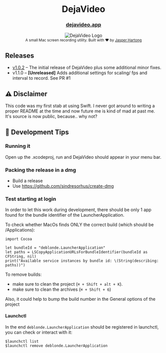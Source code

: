 <h1 align="center">DejaVideo</h1>
<h3 align="center"><a href="https://dejavideo.app">dejavideo.app</a></h3>

<div align="center">
  <img src="https://user-images.githubusercontent.com/47074382/86510743-9ce1cb00-bdf2-11ea-9295-832d2ba67660.png" alt="DejaVideo Logo" />
</div>

<div align="center">
  <sub>A small Mac screen recording utility. Built with ❤︎ by
  <a href="https://twitter.com/jasperhartong">Jasper Hartong</a>
</div>

## Releases

* [v1.0.2](https://github.com/jasperhartong/DejaVideo/releases/tag/v1.0.2) – The initial release of DejaVideo plus some additional minor fixes.
* v1.1.0 – **[Unreleased]** Adds additional settings for scaling/ fps and interval to record. See PR #1

## ⚠️ Disclaimer

This code was my first stab at using Swift. I never got around to writing a proper README at the time and now future me is kind of mad at past me. It's source is now public, because.. why not?


## 🔨 Development Tips

### Running it

Open up the .xcodeproj, run and DejaVideo should appear in your menu bar.

### Packing the release in a dmg

- Build a release
- Use https://github.com/sindresorhus/create-dmg

### Test starting at login

In order to let this work during development, there should be only 1 app found for the bundle identifier of the LauncherApplication.

To check whether MacOs finds ONLY the correct build (which should be /Applications):

```
import Cocoa

let bundleId = "deblonde.LauncherApplication"
let paths = LSCopyApplicationURLsForBundleIdentifier(bundleId as CFString, nil)
print("Available service instances by bundle id: \(String(describing: paths))")
```

To remove builds:
- make sure to clean the project (`⌘ + Shift + alt + K`).
- make sure to clean the archives (`⌘ + Shift + 6`)

Also, it could help to bump the build number in the General options of the project

#### Launchctl

In the end `deblonde.LauncherApplication` should be registered in launchctl, you can check or interact with it:

```
$launchctl list
$launchctl remove deblonde.LauncherApplication
```
